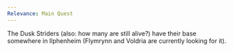 ```yaml
---
Relevance: Main Quest
---
```

The Dusk Striders (also: how many are still alive?) have their base somewhere in Ilphenheim (Flymrynn and Voldria are currently looking for it).